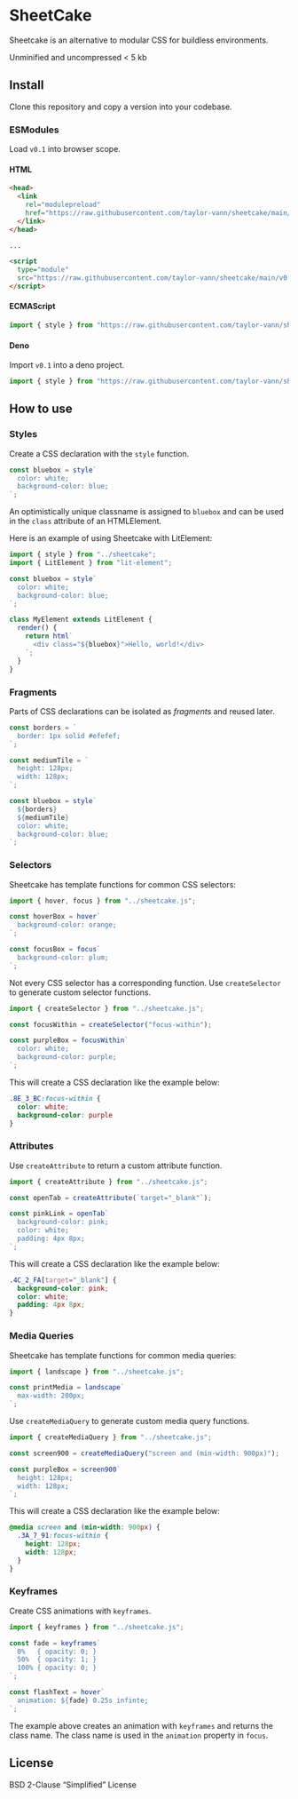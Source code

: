 # SheetCake

Sheetcake is an alternative to modular CSS for buildless environments.

Unminified and uncompressed < 5 kb

## Install

Clone this repository and copy a version into your codebase.

### ESModules

Load `v0.1` into browser scope.

#### HTML
```html
<head>
  <link
    rel="modulepreload"
    href="https://raw.githubusercontent.com/taylor-vann/sheetcake/main/v0.1/esmodules/sheetcake.js">
  </link>
</head>

...

<script
  type="module"
  src="https://raw.githubusercontent.com/taylor-vann/sheetcake/main/v0.1/esmodules/sheetcake.js">
</script>
```

#### ECMAScript
```js
import { style } from "https://raw.githubusercontent.com/taylor-vann/sheetcake/main/v0.1/esmodules/sheetcake.js";
```

#### Deno

Import `v0.1` into a deno project.

```ts
import { style } from "https://raw.githubusercontent.com/taylor-vann/sheetcake/main/v0.1/src/sheetcake.ts";
```

## How to use

### Styles

Create a CSS declaration with the `style` function.

```ts
const bluebox = style`
  color: white;
  background-color: blue;
`;
```

An optimistically unique classname is assigned to `bluebox` and can be used in the `class` attribute of an HTMLElement.

Here is an example of using Sheetcake with LitElement:

```ts
import { style } from "../sheetcake";
import { LitElement } from "lit-element";

const bluebox = style`
  color: white;
  background-color: blue;
`;

class MyElement extends LitElement {
  render() {
    return html`
      <div class="${bluebox}">Hello, world!</div>
    `;
  }
}
```

### Fragments

Parts of CSS declarations can be isolated as *fragments* and reused later.

```ts
const borders = `
  border: 1px solid #efefef;
`;

const mediumTile = `
  height: 128px;
  width: 128px;
`;

const bluebox = style`
  ${borders}
  ${mediumTile}
  color: white;
  background-color: blue;
`;
```

### Selectors

Sheetcake has template functions for common CSS selectors:

```ts
import { hover, focus } from "../sheetcake.js";

const hoverBox = hover`
  background-color: orange;
`;

const focusBox = focus`
  background-color: plum;
`;
```

Not every CSS selector has a corresponding function. Use `createSelector` to generate custom selector functions.

```ts
import { createSelector } from "../sheetcake.js";

const focusWithin = createSelector("focus-within");

const purpleBox = focusWithin`
  color: white;
  background-color: purple;
`;
```

This will create a CSS declaration like the example below:

```css
.8E_3_BC:focus-within {
  color: white;
  background-color: purple
}
```

### Attributes

Use `createAttribute` to return a custom attribute function.

```ts
import { createAttribute } from "../sheetcake.js";

const openTab = createAttribute(`target="_blank"`);

const pinkLink = openTab`
  background-color: pink;
  color: white;
  padding: 4px 8px;
`;
```

This will create a CSS declaration like the example below:

```css
.4C_2_FA[target="_blank"] {
  background-color: pink;
  color: white;
  padding: 4px 8px;
}
```

### Media Queries

Sheetcake has template functions for common media queries:

```ts
import { landscape } from "../sheetcake.js";

const printMedia = landscape`
  max-width: 200px;
`;
```

Use `createMediaQuery` to generate custom media query functions.

```ts
import { createMediaQuery } from "../sheetcake.js";

const screen900 = createMediaQuery("screen and (min-width: 900px)");

const purpleBox = screen900`
  height: 128px;
  width: 128px;
`;
```

This will create a CSS declaration like the example below:

```css
@media screen and (min-width: 900px) {
  .3A_7_91:focus-within {
    height: 128px;
    width: 128px;
  }
}
```

### Keyframes

Create CSS animations with `keyframes`.

```ts
import { keyframes } from "../sheetcake.js";

const fade = keyframes`
  0%   { opacity: 0; }
  50%  { opacity: 1; }
  100% { opacity: 0; }
`;

const flashText = hover`
  animation: ${fade} 0.25s infinte;
`;
```

The example above creates an animation with `keyframes` and returns the class name. The class name is used in the `animation` property in `focus`.

## License

BSD 2-Clause “Simplified” License